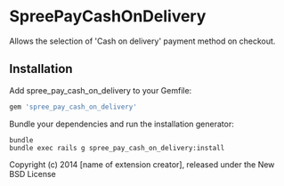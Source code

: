 SpreePayCashOnDelivery
======================

Allows the selection of 'Cash on delivery' payment method on checkout.

Installation
------------

Add spree_pay_cash_on_delivery to your Gemfile:

```ruby
gem 'spree_pay_cash_on_delivery'
```

Bundle your dependencies and run the installation generator:

```shell
bundle
bundle exec rails g spree_pay_cash_on_delivery:install
```


Copyright (c) 2014 [name of extension creator], released under the New BSD License
